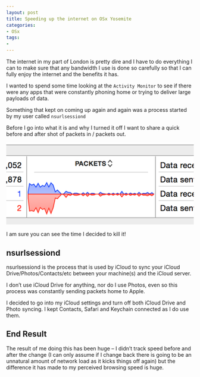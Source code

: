 ```yaml
---
layout: post
title: Speeding up the internet on OSx Yosemite
categories:
- OSx
tags:
- 
---
```


The internet in my part of London is pretty dire and I have to do everything I can to make sure that any bandwidth I use is done so carefully so that I can fully enjoy the internet and the benefits it has.

I wanted to spend some time looking at the `Activity Monitor` to see if there were any apps that were constantly phoning home or trying to deliver large payloads of data.

Something that kept on coming up again and again was a process started by my user called `nsurlsessiond`

Before I go into what it is and why I turned it off I want to share a quick before and after shot of packets in / packets out.

![Packets In and Out before and after nsurlsessiond was stopped](/img/nsurlsessiond.jpg)

I am sure you can see the time I decided to kill it!

## nsurlsessiond

nsurlsessiond is the process that is used by iCloud to sync your iCloud Drive/Photos/Contacts/etc between your machine(s) and the iCloud server.

I don’t use iCloud Drive for anything, nor do I use Photos, even so this process was constantly sending packets home to Apple.

I decided to go into my iCloud settings and turn off both iCloud Drive and Photo syncing. I kept Contacts, Safari and Keychain connected as I do use them.

## End Result

The result of me doing this has been huge – I didn’t track speed before and after the change (I can only assume if I change back there is going to be an unnatural amount of network load as it kicks things off again) but the difference it has made to my perceived browsing speed is huge.